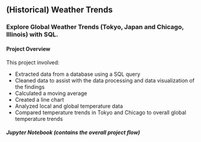 ## (Historical) Weather Trends
### Explore Global Weather Trends (Tokyo, Japan and Chicago, Illinois) with SQL.

#### Project Overview 

This project involved:

- Extracted data from a database using a SQL query
- Cleaned data to assist with the data processing and data visualization of the findings
- Calculated a moving average
- Created a line chart
- Analyzed local and global temperature data 
- Compared temperature trends in Tokyo and Chicago to overall global temperature trends 

##### Jupyter Notebook (contains the overall project flow) 
